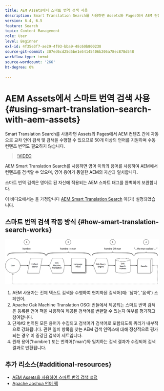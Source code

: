 ```yaml
---
title: AEM Assets에서 스마트 번역 검색 사용
description: Smart Translation Search를 사용하면 Assets와 Pages에서 AEM 컨텐츠 간에 자동으로 교차 언어 검색 및 검색을 수행할 수 있으므로 50개 이상의 언어를 지원하며 수동 컨텐츠 번역도 필요하지 않습니다.
version: 6.4, 6.5
feature: Search
topic: Content Management
role: User
level: Beginner
exl-id: 4f35e3f7-ae29-4f93-bba9-48c60b800238
source-git-commit: 307ed6cd25d5be1e54145406b206a78ec878d548
workflow-type: tm+mt
source-wordcount: '266'
ht-degree: 0%

---
```


# AEM Assets에서 스마트 번역 검색 사용{#using-smart-translation-search-with-aem-assets}

Smart Translation Search를 사용하면 Assets와 Pages에서 AEM 컨텐츠 간에 자동으로 교차 언어 검색 및 검색을 수행할 수 있으므로 50개 이상의 언어를 지원하며 수동 컨텐츠 번역도 필요하지 않습니다.

>[!VIDEO](https://video.tv.adobe.com/v/21297/?quality=9&learn=on)

AEM Smart Translation Search를 사용하면 영어 이외의 용어를 사용하여 AEM에서 컨텐츠를 검색할 수 있으며, 영어 용어가 동일한 AEM의 자산과 일치합니다.

스마트 번역 검색은 영어로 된 자산에 적용되는 AEM 스마트 태그를 완벽하게 보완합니다.

이 비디오에서는 을 가정합니다 [AEM Smart Translation Search](smart-translation-search-technical-video-setup.md) 이(가) 설정되었습니다.

## 스마트 번역 검색 작동 방식 {#how-smart-translation-search-works}

![스마트 번역 검색 흐름 다이어그램](assets/smart-translation-search-flow.png)

1. AEM 사용자는 전체 텍스트 검색을 수행하여 현지화된 검색어(예: &#39;남자&#39;, &#39;음색&#39;) 스페인어.
2. Apache Oak Machine Translation OSGi 번들에서 제공되는 스마트 번역 검색은 등록된 언어 팩을 사용하여 제공된 검색어를 변환할 수 있는지 여부를 평가하고 참여합니다.
3. 단계#2 번역된 모든 용어가 수집되고 검색어가 검색어로 포함되도록 쿼리가 내부적으로 강화됩니다. 관련 일치 항목을 찾는 AEM 검색 인덱스에 대해 정상적으로 평가되는 경우 이 증강된 검색어 세트입니다.
4. 원래 용어(&#39;hombre&#39;) 또는 번역어(&#39;man&#39;)와 일치하는 검색 결과가 수집되어 검색 결과로 반환됩니다.

## 추가 리소스{#additional-resources}

* [AEM Assets을 사용하여 스마트 번역 검색 설정](smart-translation-search-technical-video-setup.md)
* [Apache Joshua 언어 팩](https://cwiki.apache.org/confluence/display/JOSHUA/Language+Packs)
